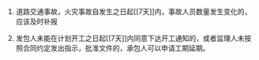 1. 道路交通事故，火灾事故自发生之日起[[7天]]内，事故人员数量发生变化的，应该及时补报

2. 发包人未能在计划开工之日起[[7天]]内同意下达开工通知的，或者监理人未按照合同约定发出指示，批准文件的，承包人可以申请工期延期。

